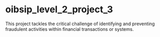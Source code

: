 # oibsip_level_2_project_3
This project tackles the critical challenge of identifying and preventing fraudulent activities within financial transactions or systems. 
